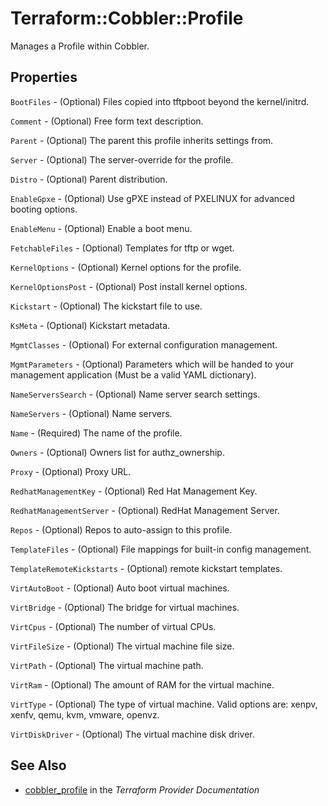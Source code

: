 # Terraform::Cobbler::Profile

Manages a Profile within Cobbler.

## Properties

`BootFiles` - (Optional) Files copied into tftpboot beyond the
kernel/initrd.

`Comment` - (Optional) Free form text description.

`Parent` - (Optional) The parent this profile inherits settings from.

`Server` - (Optional) The server-override for the profile.

`Distro` - (Optional) Parent distribution.

`EnableGpxe` - (Optional) Use gPXE instead of PXELINUX for
advanced booting options.

`EnableMenu` - (Optional) Enable a boot menu.

`FetchableFiles` - (Optional) Templates for tftp or wget.

`KernelOptions` - (Optional) Kernel options for the profile.

`KernelOptionsPost` - (Optional) Post install kernel options.

`Kickstart` - (Optional) The kickstart file to use.

`KsMeta` - (Optional) Kickstart metadata.

`MgmtClasses` - (Optional) For external configuration management.

`MgmtParameters` - (Optional) Parameters which will be handed to
your management application (Must be a valid YAML dictionary).

`NameServersSearch` - (Optional) Name server search settings.

`NameServers` - (Optional) Name servers.

`Name` - (Required) The name of the profile.

`Owners` - (Optional) Owners list for authz_ownership.

`Proxy` - (Optional) Proxy URL.

`RedhatManagementKey` - (Optional) Red Hat Management Key.

`RedhatManagementServer` - (Optional) RedHat Management Server.

`Repos` - (Optional) Repos to auto-assign to this profile.

`TemplateFiles` - (Optional) File mappings for built-in config
management.

`TemplateRemoteKickstarts` - (Optional) remote kickstart
templates.

`VirtAutoBoot` - (Optional) Auto boot virtual machines.

`VirtBridge` - (Optional) The bridge for virtual machines.

`VirtCpus` - (Optional) The number of virtual CPUs.

`VirtFileSize` - (Optional) The virtual machine file size.

`VirtPath` - (Optional) The virtual machine path.

`VirtRam` - (Optional) The amount of RAM for the virtual machine.

`VirtType` - (Optional) The type of virtual machine. Valid options
are: xenpv, xenfv, qemu, kvm, vmware, openvz.

`VirtDiskDriver` - (Optional) The virtual machine disk driver.


## See Also

* [cobbler_profile](https://www.terraform.io/docs/providers/cobbler/r/profile.html) in the _Terraform Provider Documentation_